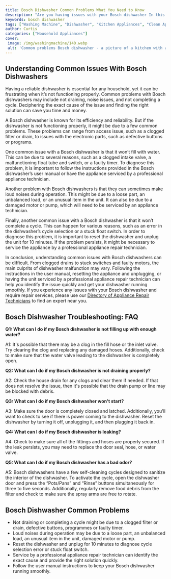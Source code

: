 ```yaml
---
title: Bosch Dishwasher Common Problems What You Need to Know
description: "Are you having issues with your Bosch dishwasher In this blog post learn about the most common Bosch dishwasher issues and how to get them fixed"
keywords: bosch dishwasher
tags: ["Washing Machine", "Dishwasher", "Kitchen Appliances", "Clean Appliance", "Appliance Brand"]
author: Curtis
categories: ["Household Appliances"]
cover: 
 image: /img/washingmachine/140.webp
 alt: 'Common problems Bosch dishwasher - a picture of a kitchen with a dishwasher'
---
```

## Understanding Common Issues With Bosch Dishwashers
Having a reliable dishwasher is essential for any household, yet it can be frustrating when it’s not functioning properly. Common problems with Bosch dishwashers may include not draining, noise issues, and not completing a cycle. Deciphering the exact cause of the issue and finding the right solution can save you time and money. 

A Bosch dishwasher is known for its efficiency and reliability. But if the dishwasher is not functioning properly, it might be due to a few common problems. These problems can range from access issue, such as a clogged filter or drain, to issues with the electronic parts, such as defective buttons or programs. 

One common issue with a Bosch dishwasher is that it won’t fill with water. This can be due to several reasons, such as a clogged intake valve, a malfunctioning float tube and switch, or a faulty timer. To diagnose this problem, it is important to follow the instructions provided in the Bosch dishwasher’s user manual or have the appliance serviced by a professional appliance technician.

Another problem with Bosch dishwashers is that they can sometimes make loud noises during operation. This might be due to a loose part, an unbalanced load, or an unusual item in the unit. It can also be due to a damaged motor or pump, which will need to be serviced by an appliance technician. 

Finally, another common issue with a Bosch dishwasher is that it won’t complete a cycle. This can happen for various reasons, such as an error in the dishwasher’s cycle selection or a stuck float switch. In order to diagnose this problem, it is important to reset the dishwasher and unplug the unit for 10 minutes. If the problem persists, it might be necessary to service the appliance by a professional appliance repair technician.

In conclusion, understanding common issues with Bosch dishwashers can be difficult. From clogged drains to stuck switches and faulty motors, the main culprits of dishwasher malfunction may vary. Following the instructions in the user manual, resetting the appliance and unplugging, or having the unit serviced by a professional appliance repair technician can help you identify the issue quickly and get your dishwasher running smoothly. If you experience any issues with your Bosch dishwasher and require repair services, please use our [Directory of Appliance Repair Technicians](./pages/appliance-repair-technicians) to find an expert near you.

## Bosch Dishwasher Troubleshooting: FAQ

**Q1: What can I do if my Bosch dishwasher is not filling up with enough water?**

A1: It's possible that there may be a clog in the fill hose or the inlet valve. Try clearing the clog and replacing any damaged hoses. Additionally, check to make sure that the water valve leading to the dishwasher is completely open. 

**Q2: What can I do if my Bosch dishwasher is not draining properly?**

A2: Check the house drain for any clogs and clear them if needed. If that does not resolve the issue, then it's possible that the drain pump or line may be blocked with debris. 

**Q3: What can I do if my Bosch dishwasher won't start?**

A3: Make sure the door is completely closed and latched. Additionally, you'll want to check to see if there is power coming to the dishwasher. Reset the dishwasher by turning it off, unplugging it, and then plugging it back in. 

**Q4: What can I do if my Bosch dishwasher is leaking?**

A4: Check to make sure all of the fittings and hoses are properly secured. If the leak persists, you may need to replace the door seal, hose, or water valve. 

**Q5: What can I do if my Bosch dishwasher has a bad odor?**

A5: Bosch dishwashers have a few self-cleaning cycles designed to sanitize the interior of the dishwasher. To activate the cycle, open the dishwasher door and press the “Pots/Pans” and “Rinse” buttons simultaneously for three to five seconds. Additionally, regularly remove food debris from the filter and check to make sure the spray arms are free to rotate.

## Bosch Dishwasher Common Problems

- Not draining or completing a cycle might be due to a clogged filter or drain, defective buttons, programmes or faulty timer.
- Loud noises during operation may be due to a loose part, an unbalanced load, an unusual item in the unit, damaged motor or pump.
- Reset the dishwasher and unplug for 10 minutes to diagnose cycle selection error or stuck float switch. 
- Service by a professional appliance repair technician can identify the exact cause and provide the right solution quickly. 
- Follow the user manual instructions to keep your Bosch dishwasher running smoothly.
